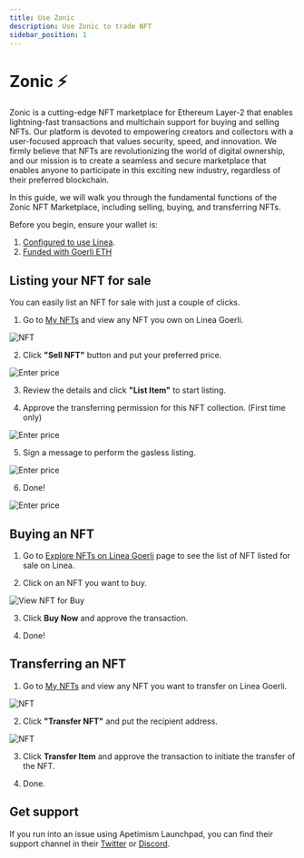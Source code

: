 ```yaml
---
title: Use Zonic
description: Use Zonic to trade NFT
sidebar_position: 1
---
```


# Zonic ⚡️

Zonic is a cutting-edge NFT marketplace for Ethereum Layer-2 that enables lightning-fast transactions and multichain support for buying and selling NFTs. Our platform is devoted to empowering creators and collectors with a user-focused approach that values security, speed, and innovation. We firmly believe that NFTs are revolutionizing the world of digital ownership, and our mission is to create a seamless and secure marketplace that enables anyone to participate in this exciting new industry, regardless of their preferred blockchain.

In this guide, we will walk you through the fundamental functions of the Zonic NFT Marketplace, including selling, buying, and transferring NFTs.

Before you begin, ensure your wallet is:

1. [Configured to use Linea](../set-up-your-wallet.md).
2. [Funded with Goerli ETH](../use-linea/fund.md#get-test-eth-on-goerli)

## Listing your NFT for sale

You can easily list an NFT for sale with just a couple of clicks.

1. Go to [My NFTs](https://testnet.zonic.app/profile) and view any NFT you own on Linea Goerli.

![NFT](../../assets/zonic/viewlineaape.jpg)

2. Click **"Sell NFT"** button and put your preferred price.

![Enter price](../../assets/zonic/enterprice.jpg)

3. Review the details and click **"List Item"** to start listing.

4. Approve the transferring permission for this NFT collection. (First time only)

![Enter price](../../assets/zonic/approve.jpg)

5. Sign a message to perform the gasless listing.

![Enter price](../../assets/zonic/signaturerequestlist.jpg)

6. Done!

![Enter price](../../assets/zonic/listed.jpg)

## Buying an NFT

1. Go to [Explore NFTs on Linea Goerli](https://testnet.zonic.app/explore?filter={%22sort_by%22:%22listed_lowest_price%22,%22tab%22:1,%22chain%22:59140}) page to see the list of NFT listed for sale on Linea.

2. Click on an NFT you want to buy.

![View NFT for Buy](../../assets/zonic/viewforbuy.jpg)

3. Click **Buy Now** and approve the transaction.

4. Done!

## Transferring an NFT

1. Go to [My NFTs](https://testnet.zonic.app/profile) and view any NFT you want to transfer on Linea Goerli.

![NFT](../../assets/zonic/viewlineaape.jpg)

2. Click **"Transfer NFT"** and put the recipient address.

![NFT](../../assets/zonic/transferdialog.jpg)

3. Click **Transfer Item** and approve the transaction to initiate the transfer of the NFT.

4. Done.

## Get support

If you run into an issue using Apetimism Launchpad, you can find their support channel in their [Twitter](https://twitter.com/zonic) or [Discord](https://discord.gg/zonic).
